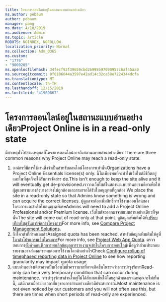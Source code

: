```yaml
---
title: โครงการออนไลน์อยู่ในสถานะแบบอ่านอย่างเดียว
ms.author: pebaum
author: pebaum
manager: pamg
ms.date: 4/10/2019
ms.audience: Admin
ms.topic: article
ROBOTS: NOINDEX, NOFOLLOW
localization_priority: Normal
ms.collection: Adm_O365
ms.custom:
- "1776"
- "9000205"
ms.openlocfilehash: 34fecf93f39659cbd26998697090957c6af45aa0
ms.sourcegitcommit: 0f0186044a3597e42ad14c32ca58e7224344dcfa
ms.translationtype: MT
ms.contentlocale: th-TH
ms.lasthandoff: 12/15/2019
ms.locfileid: "41969867"
---
```

# <a name="project-online-is-in-a-read-only-state"></a><span data-ttu-id="ddba8-102">โครงการออนไลน์อยู่ในสถานะแบบอ่านอย่างเดียว</span><span class="sxs-lookup"><span data-stu-id="ddba8-102">Project Online is in a read-only state</span></span>

<span data-ttu-id="ddba8-103">มีสาเหตุทั่วไปสามเหตุผลที่โครงการออนไลน์อาจถึงสถานะแบบอ่านอย่างเดียว:</span><span class="sxs-lookup"><span data-stu-id="ddba8-103">There are three common reasons why Project Online may reach a read-only state:</span></span>

1. <span data-ttu-id="ddba8-104">องค์กรที่มีการใช้งานสิ่งจำเป็นสำหรับออนไลน์โครงการเท่านั้น</span><span class="sxs-lookup"><span data-stu-id="ddba8-104">Organizations have a Project Online Essentials license(s) only.</span></span> <span data-ttu-id="ddba8-105">นี้ไม่เพียงพอที่จะทำให้เว็บไซต์มีชีวิตอยู่และในที่สุดก็จะได้รับการจัดสรร de.</span><span class="sxs-lookup"><span data-stu-id="ddba8-105">This isn't enough to keep the site alive and it will eventually get de-provisioned.</span></span><span data-ttu-id="ddba8-106">เราวางเว็บไซต์ในสถานะแบบอ่านอย่างเดียวเพื่อให้ผู้ดูแลทราบบางสิ่งบางอย่างไม่ถูกต้องและสามารถได้รับใบอนุญาตที่ถูกต้อง</span><span class="sxs-lookup"><span data-stu-id="ddba8-106"> We place the site in a read-only state so that Admins know something is wrong and can acquire the correct licenses.</span></span> <span data-ttu-id="ddba8-107">ผู้ดูแลจะต้องเพิ่มสิทธิ์การใช้งานออนไลน์ของโครงการและ/หรือใบอนุญาตพิเศษ</span><span class="sxs-lookup"><span data-stu-id="ddba8-107">Admins will need to add a Project Online Professional and/or Premium license.</span></span> <span data-ttu-id="ddba8-108">เว็บไซต์จะออกมาจากแบบอ่านอย่างเดียวที่จุดนั้น</span><span class="sxs-lookup"><span data-stu-id="ddba8-108">The site will come out of read-only at that point.</span></span> <span data-ttu-id="ddba8-109">ดูข้อมูลเพิ่มเติมได้ที่[เปรียบเทียบโซลูชันการจัดการโครงการ](https://products.office.com/project/compare-microsoft-project-management-software?tab=1)</span><span class="sxs-lookup"><span data-stu-id="ddba8-109">For more info, see [Compare Project Management Solutions](https://products.office.com/project/compare-microsoft-project-management-software?tab=1).</span></span>
2. <span data-ttu-id="ddba8-110">ถึงโควต้าที่กำหนดแล้ว</span><span class="sxs-lookup"><span data-stu-id="ddba8-110">Assigned quota has been reached.</span></span> <span data-ttu-id="ddba8-111">สำหรับข้อมูลเพิ่มเติมให้ดูที่[โควต้าโปรแกรมเว็บโครงการ](https://docs.microsoft.com/projectonline/tune-project-online-performance#project-web-app-quota)</span><span class="sxs-lookup"><span data-stu-id="ddba8-111">For more info, see [Project Web App Quota](https://docs.microsoft.com/projectonline/tune-project-online-performance#project-web-app-quota).</span></span> <span data-ttu-id="ddba8-112">ตรวจสอบการ[ตั้งค่าคอนฟิกการยกเลิกข้อมูลการรายงานจเข้าในโครงการออนไลน์](https://docs.microsoft.com/ProjectOnline/configure-rollup-of-timephased-reporting-data-in-project-online?redirectSourcePath=%252fen-us%252farticle%252fConfigure-rollup-of-timephased-reporting-data-in-Project-Online-da8487fe-899e-4510-a264-e2ebc948928c)เพื่อดูว่าส่วนประกอบรายงานอาจส่งผลกระทบต่อการใช้งานโควต้าอย่างไร</span><span class="sxs-lookup"><span data-stu-id="ddba8-112">Check [Configure rollup of timephased reporting data in Project Online](https://docs.microsoft.com/ProjectOnline/configure-rollup-of-timephased-reporting-data-in-project-online?redirectSourcePath=%252fen-us%252farticle%252fConfigure-rollup-of-timephased-reporting-data-in-Project-Online-da8487fe-899e-4510-a264-e2ebc948928c) to see how reporting granularity may impact quota usage.</span></span>
3. <span data-ttu-id="ddba8-113">แบบอ่านอย่างเดียวอาจเป็นเงื่อนไขชั่วคราวมากที่อาจเกิดขึ้นในระหว่างการบำรุงรักษา</span><span class="sxs-lookup"><span data-stu-id="ddba8-113">Read-only can be a very temporary condition that can occur during maintenance.</span></span> <span data-ttu-id="ddba8-114">การบำรุงรักษาส่วนใหญ่ไม่ได้สังเกตเห็นได้โดยลูกค้าของเราและคุณจะไม่เห็นนี้, แต่มีเวลาเมื่อระยะเวลาสั้นๆของการอ่านอย่างเดียวมีประสบการณ์.</span><span class="sxs-lookup"><span data-stu-id="ddba8-114">Most maintenance is not even noticed by our customers and you will not often see this, but there are times when short periods of read-only are experienced.</span></span>
